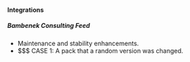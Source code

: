 
#### Integrations
##### Bambenek Consulting Feed
- Maintenance and stability enhancements.
- $$$ CASE 1: A pack that a random version was changed.
